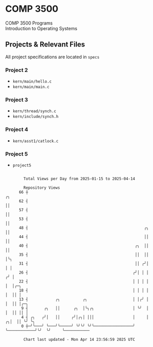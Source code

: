 # COMP 3500
COMP 3500 Programs  
Introduction to Operating Systems  
## Projects & Relevant Files
All project specifications are located in `specs`
### Project 2
- `kern/main/hello.c`
- `kern/main/main.c`
### Project 3
- `kern/thread/synch.c`
- `kern/include/synch.h`
### Project 4
- `kern/asst1/catlock.c`
### Project 5
- `project5`

```

        Total Views per Day from 2025-01-15 to 2025-04-14

        Repository Views
      66 ┼                                                                    ╭╮
      62 ┤                                                                    ││
      57 ┤                                                                    ││
      53 ┤                                                                    ││
      48 ┤                                                   ╭╮               ││
      44 ┤                                                   ││               ││
      40 ┤                                               ╭╮  ││               ││
      35 ┤                                               ││  ││               │╰╮
      31 ┤                                               ││ ╭╯│               │ │
      26 ┤                                              ╭╯│ │ │              ╭╯ │
      22 ┤                                              │ │ │ │              │  │╭─╮
      18 ┤                                              │ │ │ │              │  ││ │
      13 ┤            ╭╮          ╭╮                    │ │╭╯ │              │  ││ │╭─╮
       9 ┤       ╭╮   ││      ╭╮  │╰╮╭╮                 │ ╰╯  │              │  ││ ││ │
       4 ┤ ╭╮   ╭╯│   ││     ╭╯│╭╮│ │││                 │     │            ╭╮│  ││ ╰╯ ╰╮
       0 ┼─╯╰───╯ ╰───╯╰─────╯ ╰╯╰╯ ╰╯╰─────────────────╯     ╰────────────╯╰╯  ╰╯     ╰───────────

        Chart last updated - Mon Apr 14 23:56:59 2025 UTC
        
```
